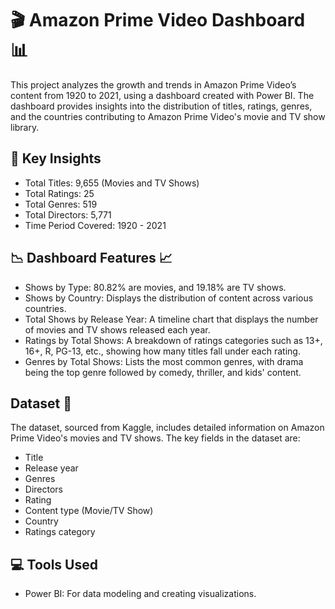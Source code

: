 #  🎬 Amazon Prime Video Dashboard 📊
This project analyzes the growth and trends in Amazon Prime Video’s content from 1920 to 2021, using a dashboard created with Power BI. The dashboard provides insights into the distribution of titles, ratings, genres, and the countries contributing to Amazon Prime Video's movie and TV show library.

## 📌 Key Insights
- Total Titles: 9,655 (Movies and TV Shows)
- Total Ratings: 25
- Total Genres: 519
- Total Directors: 5,771
- Time Period Covered: 1920 - 2021

## 📉 Dashboard Features 📈
- Shows by Type: 80.82% are movies, and 19.18% are TV shows.
- Shows by Country: Displays the distribution of content across various countries.
- Total Shows by Release Year: A timeline chart that displays the number of movies and TV shows released each year.
- Ratings by Total Shows: A breakdown of ratings categories such as 13+, 16+, R, PG-13, etc., showing how many titles fall under each rating.
- Genres by Total Shows: Lists the most common genres, with drama being the top genre followed by comedy, thriller, and kids' content.

## Dataset 📝
The dataset, sourced from Kaggle, includes detailed information on Amazon Prime Video's movies and TV shows. The key fields in the dataset are:
- Title
- Release year
- Genres
- Directors
- Rating
- Content type (Movie/TV Show)
- Country
- Ratings category

## 💻 Tools Used
- Power BI: For data modeling and creating visualizations.
